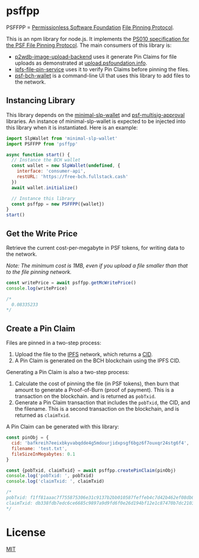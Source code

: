 # psffpp

PSFFPP = [Permissionless Software Foundation](https://psfoundation.info) [File Pinning Protocol](https://psffpp.com).

This is an npm library for node.js. It implements the [PS010 specification for the PSF File Pinning Protocol](https://github.com/Permissionless-Software-Foundation/specifications/blob/master/ps009-multisig-approval.md). The main consumers of this library is:
- [p2wdb-image-upload-backend](https://github.com/Permissionless-Software-Foundation/p2wdb-image-upload-backend) uses it generate Pin Claims for file uploads as demonstrated at [upload.psfoundation.info](https://upload.psfoundation.info).
- [ipfs-file-pin-service](https://github.com/Permissionless-Software-Foundation/ipfs-file-pin-service) uses it to verify Pin Claims before pinning the files.
- [psf-bch-wallet](https://github.com/Permissionless-Software-Foundation/psf-bch-wallet) is a command-line UI that uses this library to add files to the network.

## Instancing Library
This library depends on the [minimal-slp-wallet](https://www.npmjs.com/package/minimal-slp-wallet) and [psf-multisig-approval](https://www.npmjs.com/package/psf-multisig-approval) libraries. An instance of minimal-slp-wallet is expected to be injected into this library when it is instantiated. Here is an example:

```javascript
import SlpWallet from 'minimal-slp-wallet'
import PSFFPP from 'psffpp'

async function start() {
  // Instance the BCH wallet
  const wallet = new SlpWallet(undefined, {
    interface: 'consumer-api',
    restURL: 'https://free-bch.fullstack.cash'
  })
  await wallet.initialize()

  // Instance this library
  const psffpp = new PSFFPP({wallet})
}
start()
```

## Get the Write Price

Retrieve the current cost-per-megabyte in PSF tokens, for writing data to the network.

*Note: The minimum cost is 1MB, even if you upload a file smaller than that to the file pinning network.*

```javascript
const writePrice = await psffpp.getMcWritePrice()
console.log(writePrice)

/*
  0.08335233
*/
```

## Create a Pin Claim

Files are pinned in a two-step process:
1. Upload the file to the [IPFS](https://ipfs.io) network, which returns a [CID](https://docs.ipfs.tech/concepts/content-addressing/).
2. A Pin Claim is generated on the BCH blockchain using the IPFS CID.

Generating a Pin Claim is also a two-step process:
1. Calculate the cost of pinning the file (in PSF tokens), then burn that amount to generate a Proof-of-Burn (proof of payment). This is a transaction on the blockchain. and is returned as `pobTxid`.
2. Generate a Pin Claim transaction that includes the `pobTxid`, the CID, and the filename. This is a second transaction on the blockchain, and is returned as `claimTxid`.

A Pin Claim can be generated with this library:

```javascript
const pinObj = {
  cid: 'bafkreih7eeixbkyvabqdde4g5mdourjidxpsgf6bgz6f7ouxqr24stg6f4',
  filename: 'test.txt',
  fileSizeInMegabytes: 0.1
}

const {pobTxid, claimTxid} = await psffpp.createPinClaim(pinObj)
console.log('pobTxid: ', pobTxid)
console.log('claimTxid: ', claimTxid)

/*
pobTxid: f1ff81aaac7f755875306e31c9137b2bb010587feffeb4c7d42b462ef08db0df
claimTxid: db338fdb7edc6ce6685c9897a9d9fd6f0e26d194bf12e1c87470b7dc2103a3e3
*/
```


# License
[MIT](LICENSE.md)
